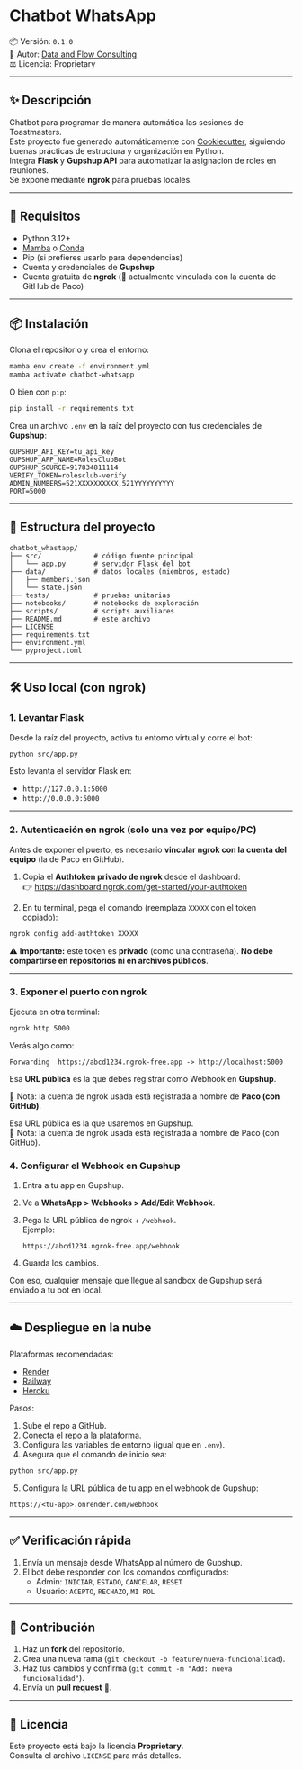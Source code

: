 # Chatbot WhatsApp

📦 Versión: `0.1.0`  
👤 Autor: [Data and Flow Consulting](mailto:fcisnerosr@outlook.es)  
⚖️ Licencia: Proprietary

---

## ✨ Descripción

Chatbot para programar de manera automática las sesiones de Toastmasters.  
Este proyecto fue generado automáticamente con [Cookiecutter](https://cookiecutter.readthedocs.io/), siguiendo buenas prácticas de estructura y organización en Python.  
Integra **Flask** y **Gupshup API** para automatizar la asignación de roles en reuniones.  
Se expone mediante **ngrok** para pruebas locales.

---

## 🚀 Requisitos

- Python 3.12+
- [Mamba](https://mamba.readthedocs.io/) o [Conda](https://docs.conda.io/)
- Pip (si prefieres usarlo para dependencias)
- Cuenta y credenciales de **Gupshup**
- Cuenta gratuita de **ngrok** (📌 actualmente vinculada con la cuenta de GitHub de Paco)

---

## 📦 Instalación

Clona el repositorio y crea el entorno:

```bash
mamba env create -f environment.yml
mamba activate chatbot-whatsapp
```

O bien con `pip`:

```bash
pip install -r requirements.txt
```

Crea un archivo `.env` en la raíz del proyecto con tus credenciales de **Gupshup**:

```env
GUPSHUP_API_KEY=tu_api_key
GUPSHUP_APP_NAME=RolesClubBot
GUPSHUP_SOURCE=917834811114
VERIFY_TOKEN=rolesclub-verify
ADMIN_NUMBERS=521XXXXXXXXXX,521YYYYYYYYYY
PORT=5000
```

---

## 📂 Estructura del proyecto

```
chatbot_whastapp/
├── src/             # código fuente principal
│   └── app.py       # servidor Flask del bot
├── data/            # datos locales (miembros, estado)
│   ├── members.json
│   └── state.json
├── tests/           # pruebas unitarias
├── notebooks/       # notebooks de exploración
├── scripts/         # scripts auxiliares
├── README.md        # este archivo
├── LICENSE
├── requirements.txt
├── environment.yml
└── pyproject.toml
```

---
## 🛠️ Uso local (con ngrok)

### 1. Levantar Flask  
Desde la raíz del proyecto, activa tu entorno virtual y corre el bot:

```bash
python src/app.py
```

Esto levanta el servidor Flask en:

- `http://127.0.0.1:5000`  
- `http://0.0.0.0:5000`

---

### 2. Autenticación en ngrok (solo una vez por equipo/PC)  
Antes de exponer el puerto, es necesario **vincular ngrok con la cuenta del equipo** (la de Paco en GitHub).  

1. Copia el **Authtoken privado de ngrok** desde el dashboard:  
   👉 https://dashboard.ngrok.com/get-started/your-authtoken  

2. En tu terminal, pega el comando (reemplaza `XXXXX` con el token copiado):  

```bash
ngrok config add-authtoken XXXXX
```

⚠️ **Importante:** este token es **privado** (como una contraseña). **No debe compartirse en repositorios ni en archivos públicos**.  

---

### 3. Exponer el puerto con ngrok  
Ejecuta en otra terminal:

```bash
ngrok http 5000
```

Verás algo como:

```
Forwarding  https://abcd1234.ngrok-free.app -> http://localhost:5000
```

Esa **URL pública** es la que debes registrar como Webhook en **Gupshup**.  

📌 Nota: la cuenta de ngrok usada está registrada a nombre de **Paco (con GitHub)**.  


Esa URL pública es la que usaremos en Gupshup.  
📌 Nota: la cuenta de ngrok usada está registrada a nombre de Paco (con GitHub).

### 4. Configurar el Webhook en Gupshup
1. Entra a tu app en Gupshup.  
2. Ve a **WhatsApp > Webhooks > Add/Edit Webhook**.  
3. Pega la URL pública de ngrok + `/webhook`.  
   Ejemplo:

   ```
   https://abcd1234.ngrok-free.app/webhook
   ```

5. Guarda los cambios.  

Con eso, cualquier mensaje que llegue al sandbox de Gupshup será enviado a tu bot en local.

---

## ☁️ Despliegue en la nube

Plataformas recomendadas:
- [Render](https://render.com)
- [Railway](https://railway.app)
- [Heroku](https://www.heroku.com)

Pasos:
1. Sube el repo a GitHub.  
2. Conecta el repo a la plataforma.  
3. Configura las variables de entorno (igual que en `.env`).  
4. Asegura que el comando de inicio sea:

```bash
python src/app.py
```

5. Configura la URL pública de tu app en el webhook de Gupshup:

```
https://<tu-app>.onrender.com/webhook
```

---

## ✅ Verificación rápida

1. Envía un mensaje desde WhatsApp al número de Gupshup.  
2. El bot debe responder con los comandos configurados:  
   - Admin: `INICIAR`, `ESTADO`, `CANCELAR`, `RESET`  
   - Usuario: `ACEPTO`, `RECHAZO`, `MI ROL`  

---

## 🤝 Contribución

1. Haz un **fork** del repositorio.  
2. Crea una nueva rama (`git checkout -b feature/nueva-funcionalidad`).  
3. Haz tus cambios y confirma (`git commit -m "Add: nueva funcionalidad"`).  
4. Envía un **pull request** 🚀.  

---

## 📄 Licencia

Este proyecto está bajo la licencia **Proprietary**.  
Consulta el archivo `LICENSE` para más detalles.
